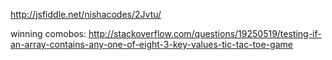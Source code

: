 http://jsfiddle.net/nishacodes/2Jvtu/

winning comobos:
http://stackoverflow.com/questions/19250519/testing-if-an-array-contains-any-one-of-eight-3-key-values-tic-tac-toe-game